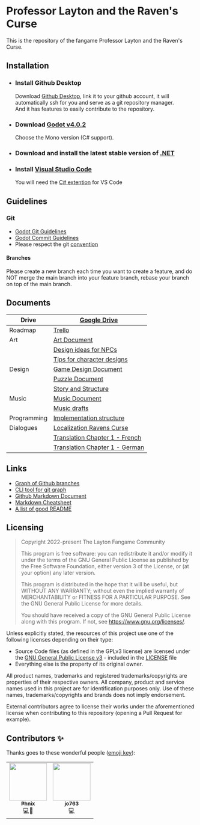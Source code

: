 # Professor Layton and the Raven's Curse
This is the repository of the fangame Professor Layton and the Raven's Curse.

## Installation

- ### Install Github Desktop
  Download [Github Desktop](https://desktop.github.com/), link it to your github account, it will automatically ssh for you and serve as a git repository manager.<br>
  And it has features to easily contribute to the repository. 

- ### Download [Godot v4.0.2](https://godotengine.org/download)
  Choose the Mono version (C# support).

- ### Download and install the latest stable version of [.NET](https://dotnet.microsoft.com/download)

- ### Install [Visual Studio Code](https://code.visualstudio.com/Download)
  You will need the [C# extention](https://marketplace.visualstudio.com/items?itemName=ms-dotnettools.csharp) for VS Code

## Guidelines

### Git
 - [Godot Git Guidelines](https://docs.godotengine.org/en/stable/contributing/workflow/pr_review_guidelines.html#git-checklist)
 - [Godot Commit Guidelines](https://github.com/godotengine/godot/blob/master/CONTRIBUTING.md#format-your-commit-messages-with-readability-in-mind)
 - Please respect the git [convention](https://github.com/agis/git-style-guide)

#### Branches
Please create a new branch each time you want to create a feature, and do NOT merge the main branch into your feature branch, rebase your branch on top of the main branch.

## Documents

|    Drive    | [Google Drive](https://drive.google.com/drive/folders/1p7VEdDfJHBls4GFbso6b5Dg8ILFK0qTO) |
| ----------- | ----------- |
|   Roadmap   | [Trello](https://trello.com/b/KJJ7bVF1/ravens-curse-godot) |
|     Art     | [Art Document](https://docs.google.com/document/d/1FRPXNSsqfzBCrmiCKnM0VAl1DZoYgut1xSjZ8MraxTk) |
|             | [Design ideas for NPCs](https://docs.google.com/document/d/1FRPXNSsqfzBCrmiCKnM0VAl1DZoYgut1xSjZ8MraxTk) |
|             | [Tips for character designs](https://docs.google.com/document/d/1qGeNQl1cxeTkPp8aawh0JBOm6dWp5e0fyEkRhMdC-1s) |
|    Design   | [Game Design Document](https://docs.google.com/document/d/1hGLeDbUXTBdrEuzwCPIKn--3rIL_5m8kDJ_wkeYk_qk) |
|             | [Puzzle Document](https://docs.google.com/document/d/1QPD5yljN-z8hVzhRHky2Ka5RnuIiO6UrjnHLxUigdQQ) |
|             | [Story and Structure](https://docs.google.com/document/d/1b-u5-2hQ78XYldKPBsDJBXJnNqq25GVsZtsghput9bk) |
|    Music    | [Music Document](https://docs.google.com/document/d/1H4fU3g-0CmcXY6B4vaZCBoGH81Dxa-ufcDwSPUOzA50) |
|             | [Music drafts](https://drive.google.com/drive/folders/1FXD0jxDCD3St7Y7eyQjQrjtuvzUj6R5U) |
| Programming | [Implementation structure](https://docs.google.com/document/d/1b9HEG2cvpCl1Iopq0lIBah5j4o6t_Ynb5-Dn7zVfA4w) |
|  Dialogues  | [Localization Ravens Curse](https://docs.google.com/spreadsheets/d/19bFTfKQ5q1AEf0PxK8qVsv0WylPf_QaBNoVG0NSjSh0)
|             | [Translation Chapter 1 - French](https://docs.google.com/spreadsheets/d/1radiu2A0AISazN917d8rz2_KNuiStnm1HluBebINMeY) |
|             | [Translation Chapter 1 - German](https://docs.google.com/document/d/1q-NDkQGQ8p1dwPNx0vsy1clQOVu91BHqN4t60K0W7V4) |

## Links
- [Graph of Github branches](https://github.com/Layton-Community/Layton-Fangame-Godot/network)
- [CLI tool for git graph](https://github.com/mlange-42/git-graph)
- [Github Markdown Document](https://docs.github.com/en/get-started/writing-on-github/getting-started-with-writing-and-formatting-on-github/basic-writing-and-formatting-syntax)
- [Markdown Cheatsheet](https://github.com/adam-p/markdown-here/wiki/Markdown-Cheatsheet)
- [A list of good README](https://github.com/matiassingers/awesome-readme)

## Licensing
> Copyright 2022-present The Layton Fangame Community
>
> This program is free software: you can redistribute it and/or modify it under the terms of the GNU General Public License as published by the Free Software Foundation, either version 3 of the License, or (at your option) any later version.
>
> This program is distributed in the hope that it will be useful, but WITHOUT ANY WARRANTY; without even the implied warranty of MERCHANTABILITY or FITNESS FOR A PARTICULAR PURPOSE. See the GNU General Public License for more details.
>
> You should have received a copy of the GNU General Public License along with this program. If not, see <https://www.gnu.org/licenses/>. 

Unless explicitly stated, the resources of this project use one of the following licenses depending on their type:
- Source Code files (as defined in the GPLv3 license) are licensed under the [GNU General Public License v3](https://www.gnu.org/licenses/gpl-3.0.en.html) - included in the [LICENSE](LICENSE) file
- Everything else is the property of its original owner.

All product names, trademarks and registered trademarks/copyrights are properties of their respective owners. All company, product and service names used in this project are for identification purposes only. Use of these names, trademarks/copyrights and brands does not imply endorsement.

External contributors agree to license their works under the aforementioned license when contributing to this repository (opening a Pull Request for example).

## Contributors ✨
Thanks goes to these wonderful people ([emoji key](https://allcontributors.org/docs/en/emoji-key)):

<table>
  <tr>
    <td align="center"><a href="https://github.com/MrPhnix"><img src="https://avatars.githubusercontent.com/u/76911907" width="100px;" alt=""/><br/><sub><b>Phnix</b></sub></a><br/><a title="Code">💻</a><a title="Documentation">📖</a></td>
    <td align="center"><a href="https://github.com/jo763"><img src="https://avatars.githubusercontent.com/u/54395698" width="100px;" alt=""/><br/><sub><b>jo763</b></sub></a><br/><a title="Code">💻</a></td>
  </tr>
</table>
